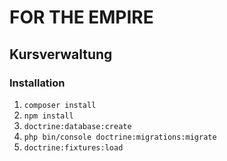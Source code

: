 # FOR THE EMPIRE
## Kursverwaltung

### Installation
1. `composer install`
2. `npm install`
3. `doctrine:database:create`
4. `php bin/console doctrine:migrations:migrate`
5. `doctrine:fixtures:load`